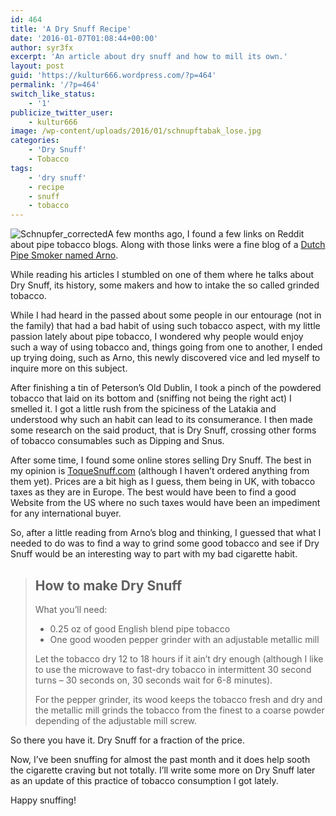 ```yaml
---
id: 464
title: 'A Dry Snuff Recipe'
date: '2016-01-07T01:08:44+00:00'
author: syr3fx
excerpt: 'An article about dry snuff and how to mill its own.'
layout: post
guid: 'https://kultur666.wordpress.com/?p=464'
permalink: '/?p=464'
switch_like_status:
    - '1'
publicize_twitter_user:
    - kultur666
image: /wp-content/uploads/2016/01/schnupftabak_lose.jpg
categories:
    - 'Dry Snuff'
    - Tobacco
tags:
    - 'dry snuff'
    - recipe
    - snuff
    - tobacco
---
```


![Schnupfer_corrected](http://localhost:8080/wp-content/uploads/2016/01/schnupfer_corrected.jpg)A few months ago, I found a few links on Reddit about pipe tobacco blogs. Along with those links were a fine blog of a [Dutch Pipe Smoker named Arno](https://dutchpipesmoker.wordpress.com/).

While reading his articles I stumbled on one of them where he talks about Dry Snuff, its history, some makers and how to intake the so called grinded tobacco.

While I had heard in the passed about some people in our entourage (not in the family) that had a bad habit of using such tobacco aspect, with my little passion lately about pipe tobacco, I wondered why people would enjoy such a way of using tobacco and, things going from one to another, I ended up trying doing, such as Arno, this newly discovered vice and led myself to inquire more on this subject.

After finishing a tin of Peterson’s Old Dublin, I took a pinch of the powdered tobacco that laid on its bottom and (sniffing not being the right act) I smelled it. I got a little rush from the spiciness of the Latakia and understood why such an habit can lead to its consumerance. I then made some research on the said product, that is Dry Snuff, crossing other forms of tobacco consumables such as Dipping and Snus.

After some time, I found some online stores selling Dry Snuff. The best in my opinion is [ToqueSnuff.com](http://www.toquesnuff.com/) (although I haven’t ordered anything from them yet). Prices are a bit high as I guess, them being in UK, with tobacco taxes as they are in Europe. The best would have been to find a good Website from the US where no such taxes would have been an impediment for any international buyer.

So, after a little reading from Arno’s blog and thinking, I guessed that what I needed to do was to find a way to grind some good tobacco and see if Dry Snuff would be an interesting way to part with my bad cigarette habit.

> ## How to make Dry Snuff
> 
> What you’ll need:
> 
> - 0.25 oz of good English blend pipe tobacco
> - One good wooden pepper grinder with an adjustable metallic mill
> 
> Let the tobacco dry 12 to 18 hours if it ain’t dry enough (although I like to use the microwave to fast-dry tobacco in intermittent 30 second turns – 30 seconds on, 30 seconds wait for 6-8 minutes).
> 
> For the pepper grinder, its wood keeps the tobacco fresh and dry and the metallic mill grinds the tobacco from the finest to a coarse powder depending of the adjustable mill screw.

So there you have it. Dry Snuff for a fraction of the price.

Now, I’ve been snuffing for almost the past month and it does help sooth the cigarette craving but not totally. I’ll write some more on Dry Snuff later as an update of this practice of tobacco consumption I got lately.

Happy snuffing!